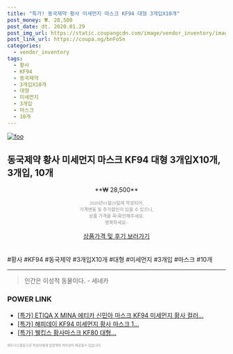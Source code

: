 ```yaml
--- 
title: "특가! 동국제약 황사 미세먼지 마스크 KF94 대형 3개입X10개" 
post_money: ₩. 28,500 
post_date: dt. 2020.01.29 
post_img_url: https://static.coupangcdn.com/image/vendor_inventory/images/2018/01/05/13/8/f41cb632-59bb-469d-9eb2-1bb4fd76c62b.jpg 
post_link_url: https://coupa.ng/bnFo5n 
categories: 
  - vendor_inventory 
tags: 
  - 황사 
  - KF94 
  - 동국제약 
  - 3개입X10개 
  - 대형 
  - 미세먼지 
  - 3개입 
  - 마스크 
  - 10개 
--- 
```

[![foo](https://static.coupangcdn.com/image/vendor_inventory/images/2018/01/05/13/8/f41cb632-59bb-469d-9eb2-1bb4fd76c62b.jpg)](https://coupa.ng/bnFo5n) 

## 동국제약 황사 미세먼지 마스크 KF94 대형 3개입X10개, 3개입, 10개 
<p style="text-align: center;">**₩ 28,500**</p> 
<p style="text-align: center;"><span style="color: #898c8f; font-family: Georgia,Times,serif; font-size: 0.75em;">2020년01월29일에 작성되어, <br>가격변동 및 추가할인이 있을 수 있으니,<br> 상품 가격을 꼭!확인해주세요.<br>행복하세요~</span> 
</p>	 
<div markdown="0" style="text-align: center;"><a href="https://coupa.ng/bnFo5n" class="btn btn--success">상품가격 및 후기 보러가기</a></div> 
<br><br> 
  #황사 #KF94 #동국제약 #3개입X10개 #대형 #미세먼지 #3개입 #마스크 #10개 
<hr> 

> 인간은 이성적 동물이다. - 세네카 


### POWER LINK

* <a href="https://blog.naver.com/santokki14/221789290577" target="_blank">[특가] ETIQA X MINA 에티카 신민아 마스크 KF94 미세먼지 황사 컬러...</a>
* <a href="https://blog.naver.com/santokki14/221790438139" target="_blank">[특가] 해피데이 KF94 미세먼지 황사 마스크 1...</a>
* <a href="https://blog.naver.com/sakai111/221786934574" target="_blank">[특가] 웰킵스 황사마스크 KF80 대형...</a>

<span style="color: #898c8f; font-family: Georgia,Times,serif; font-size: 0.55em;">파트너스활동으로 작성자에게 일정액의 커미션이 제공될수 있습니다.</span> 
